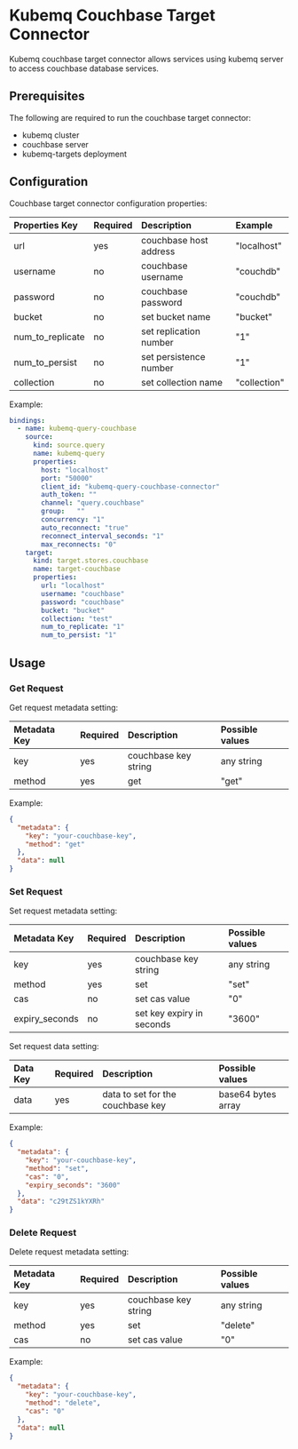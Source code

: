 # Kubemq Couchbase Target Connector

Kubemq couchbase target connector allows services using kubemq server to access couchbase database services.

## Prerequisites
The following are required to run the couchbase target connector:

- kubemq cluster
- couchbase server
- kubemq-targets deployment

## Configuration

Couchbase target connector configuration properties:

| Properties Key   | Required | Description            | Example          |
|:-----------------|:---------|:-----------------------|:-----------------|
| url              | yes      | couchbase host address | "localhost"      |
| username         | no       | couchbase username     | "couchdb"        |
| password         | no       | couchbase password     | "couchdb"        |
| bucket           | no       | set bucket name        | "bucket"         |
| num_to_replicate | no       | set replication number | "1"              |
| num_to_persist   | no       | set persistence number | "1"              |
| collection       | no       | set collection name    | "collection"     |



Example:

```yaml
bindings:
  - name: kubemq-query-couchbase
    source:
      kind: source.query
      name: kubemq-query
      properties:
        host: "localhost"
        port: "50000"
        client_id: "kubemq-query-couchbase-connector"
        auth_token: ""
        channel: "query.couchbase"
        group:   ""
        concurrency: "1"
        auto_reconnect: "true"
        reconnect_interval_seconds: "1"
        max_reconnects: "0"
    target:
      kind: target.stores.couchbase
      name: target-couchbase
      properties:
        url: "localhost"
        username: "couchbase"
        password: "couchbase"
        bucket: "bucket"
        collection: "test"
        num_to_replicate: "1"
        num_to_persist: "1"
```

## Usage

### Get Request

Get request metadata setting:

| Metadata Key | Required | Description      | Possible values |
|:-------------|:---------|:-----------------|:----------------|
| key          | yes      | couchbase key string | any string      |
| method       | yes      | get              | "get"           |


Example:

```json
{
  "metadata": {
    "key": "your-couchbase-key",
    "method": "get"
  },
  "data": null
}
```

### Set Request

Set request metadata setting:

| Metadata Key   | Required | Description               | Possible values  |
|:---------------|:---------|:--------------------------|:-----------------|
| key            | yes      | couchbase key string      | any string       |
| method         | yes      | set                       | "set"            |
| cas            | no       | set cas value             | "0"              |
| expiry_seconds | no       | set key expiry in seconds | "3600"           |

Set request data setting:

| Data Key | Required | Description                   | Possible values     |
|:---------|:---------|:------------------------------|:--------------------|
| data     | yes      | data to set for the couchbase key | base64 bytes array |

Example:

```json
{
  "metadata": {
    "key": "your-couchbase-key",
    "method": "set",
    "cas": "0",
    "expiry_seconds": "3600"
  },
  "data": "c29tZS1kYXRh" 
}
```
### Delete Request

Delete request metadata setting:

| Metadata Key   | Required | Description               | Possible values  |
|:---------------|:---------|:--------------------------|:-----------------|
| key            | yes      | couchbase key string      | any string       |
| method         | yes      | set                       | "delete"            |
| cas            | no       | set cas value             | "0"              |


Example:

```json
{
  "metadata": {
    "key": "your-couchbase-key",
    "method": "delete",
    "cas": "0"
  },
  "data": null
}
```
